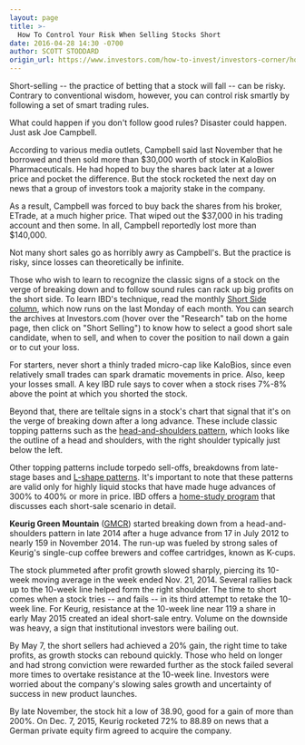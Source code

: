 ```yaml
---
layout: page
title: >-
  How To Control Your Risk When Selling Stocks Short
date: 2016-04-28 14:30 -0700
author: SCOTT STODDARD
origin_url: https://www.investors.com/how-to-invest/investors-corner/how-to-control-your-risk-when-selling-stocks-short
---
```





Short-selling -- the practice of betting that a stock will fall -- can be risky. Contrary to conventional wisdom, however, you can control risk smartly by following a set of smart trading rules.


What could happen if you don't follow good rules? Disaster could happen. Just ask Joe Campbell.


According to various media outlets, Campbell said last November that he borrowed and then sold more than \$30,000 worth of stock in KaloBios Pharmaceuticals. He had hoped to buy the shares back later at a lower price and pocket the difference. But the stock rocketed the next day on news that a group of investors took a majority stake in the company.


As a result, Campbell was forced to buy back the shares from his broker, ETrade, at a much higher price. That wiped out the \$37,000 in his trading account and then some. In all, Campbell reportedly lost more than \$140,000.


Not many short sales go as horribly awry as Campbell's. But the practice is risky, since losses can theoretically be infinite.


Those who wish to learn to recognize the classic signs of a stock on the verge of breaking down and to follow sound rules can rack up big profits on the short side. To learn IBD's technique, read the monthly [Short Side column](https://www.investors.com/short-selling/), which now runs on the last Monday of each month. You can search the archives at Investors.com (hover over the "Research" tab on the home page, then click on "Short Selling") to know how to select a good short sale candidate, when to sell, and when to cover the position to nail down a gain or to cut your loss.


For starters, never short a thinly traded micro-cap like KaloBios, since even relatively small trades can spark dramatic movements in price. Also, keep your losses small. A key IBD rule says to cover when a stock rises 7%-8% above the point at which you shorted the stock.


Beyond that, there are telltale signs in a stock's chart that signal that it's on the verge of breaking down after a long advance. These include classic topping patterns such as the [head-and-shoulders pattern](https://www.investors.com/how-to-invest/investors-corner/the-head-and-shoulders-chart-pattern-says-time-to-sell/), which looks like the outline of a head and shoulders, with the right shoulder typically just below the left.


Other topping patterns include torpedo sell-offs, breakdowns from late-stage bases and [L-shape patterns](https://www.investors.com/research/the-short-side/how-the-l-shape-pattern-can-help-you-sell-short-for-big-profits/). It's important to note that these patterns are valid only for highly liquid stocks that have made huge advances of 300% to 400% or more in price. IBD offers a [home-study program](http://shop.investors.com/products/ibd-home-study-program/short-selling) that discusses each short-sale scenario in detail.


**Keurig Green Mountain** ([GMCR](https://research.investors.com/quote.aspx?symbol=GMCR)) started breaking down from a head-and-shoulders pattern in late 2014 after a huge advance from 17 in July 2012 to nearly 159 in November 2014. The run-up was fueled by strong sales of Keurig's single-cup coffee brewers and coffee cartridges, known as K-cups.


The stock plummeted after profit growth slowed sharply, piercing its 10-week moving average in the week ended Nov. 21, 2014. Several rallies back up to the 10-week line helped form the right shoulder. The time to short comes when a stock tries -- and fails -- in its third attempt to retake the 10-week line. For Keurig, resistance at the 10-week line near 119 a share in early May 2015 created an ideal short-sale entry. Volume on the downside was heavy, a sign that institutional investors were bailing out.


By May 7, the short sellers had achieved a 20% gain, the right time to take profits, as growth stocks can rebound quickly. Those who held on longer and had strong conviction were rewarded further as the stock failed several more times to overtake resistance at the 10-week line. Investors were worried about the company's slowing sales growth and uncertainty of success in new product launches.


By late November, the stock hit a low of 38.90, good for a gain of more than 200%. On Dec. 7, 2015, Keurig rocketed 72% to 88.89 on news that a German private equity firm agreed to acquire the company.




